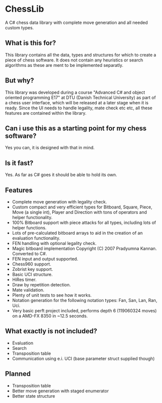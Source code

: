 # ChessLib
A C# chess data library with complete move generation and all needed custom types.

## What is this for?

This library contains all the data, types and structures for which to create a piece of
chess software. It does not contain any heuristics or search algorithms as these
are ment to be implemented separatly.

## But why?

This library was developed during a course "Advanced C# and object oriented programming E17" at DTU (Danish Technical University) as part of a chess user interface, which will be released at a later stage when it is ready.
Since the UI needs to handle legality, mate check etc etc, all these features are contained within the library.

## Can i use this as a starting point for my chess software?

Yes you can, it is designed with that in mind.

## Is it fast?

Yes. As far as C# goes it should be able to hold its own.

## Features

 * Complete move generation with legality check.
 * Custom compact and very efficient types for Bitboard, Square, Piece, Move (a single int), Player and Direction with tons of operators and helper functionality.
 * 100% Bitboard support with piece attacks for all types, including lots of helper functions.
 * Lots of pre-calculated bitboard arrays to aid in the creation of an evaluation functionality.
 * FEN handling with optional legality check.
 * Magic bitboard implementation Copyright (C) 2007 Pradyumna Kannan. Converted to C#.
 * FEN input and output supported.
 * Chess960 support.
 * Zobrist key support.
 * Basic UCI structure.
 * HiRes timer.
 * Draw by repetition detection.
 * Mate validation.
 * Plenty of unit tests to see how it works.
 * Notation generation for the following notation types: Fan, San, Lan, Ran, Uci.
 * Very basic perft project included, performs depth 6 (119060324 moves) on a AMD-FX 8350 in ~12.5 seconds.
 
## What exactly is not included?

 * Evaluation
 * Search
 * Transposition table
 * Communication using e.i. UCI (base parameter struct supplied though)

## Planned

 * Transposition table
 * Better move generation with staged enumerator
 * Better state structure
 